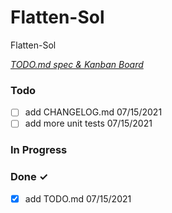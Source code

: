 # Flatten-Sol

Flatten-Sol

<em>[TODO.md spec & Kanban Board](https://bit.ly/3fCwKfM)</em>

### Todo

- [ ] add CHANGELOG.md 07/15/2021
- [ ] add more unit tests 07/15/2021

### In Progress


### Done ✓

- [x] add TODO.md 07/15/2021
